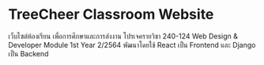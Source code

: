 # TreeCheer Classroom Website
เว็บไซต์ห้องเรียน เพื่อการศึกษาและการส่งงาน โปรเจครายวิชา 240-124 Web Design & Developer Module 1st Year 2/2564
พัฒนาโดยใช้ React เป็น Frontend และ Django เป็น Backend


